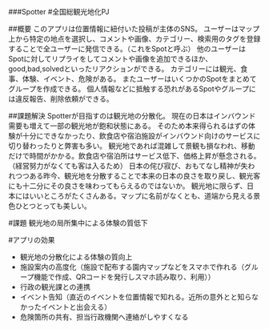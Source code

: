 ###Spotter
#全国総観光地化PJ


##概要
このアプリは位置情報に紐付いた投稿が主体のSNS。
ユーザーはマップ上から特定の地点を選択し、コメントや画像、カテゴリー、検索用のタグを登録することで全ユーザーに発信できる。（これをSpotと呼ぶ）
他のユーザーはSpotに対してリプライをしてコメントや画像を追加できるほか、good,bad,solvedといったリアクションができる。
カテゴリーには観光、食事、体験、イベント、危険がある。
またユーザーはいくつかのSpotをまとめてグループを作成できる。
個人情報などに抵触する恐れがあるSpotやグループには違反報告、削除依頼ができる。


##課題解決
Spotterが目指すのは観光地の分散化。
現在の日本はインバウンド需要も増えて一部の観光地が飽和状態にある。
そのため本来得られるはずの体験が十分にできなかったり、飲食店や宿泊施設がインバウンド向けのサービスに切り替わったりと弊害も多い。
観光地であれば混雑して景観も損なわれ、移動だけで時間がかかる。飲食店や宿泊所はサービス低下、価格上昇が懸念される。（経営努力がなくても客は入るため）
日本の侘び寂び、おもてなし精神が失われつつある昨今、観光地を分散することで本来の日本の良さを取り戻し、観光客にも十二分にその良さを味わってもらえるのではないか。
観光地に限らず、日本にはいいところがたくさんある。マップに名前がなくとも、道端から見える景色ひとつとっても美しい。

#課題
観光地の局所集中による体験の質低下

#アプリの効果
- 観光地の分散化による体験の質向上
- 施設案内の高度化（施設で配布する園内マップなどをスマホで作れる（グループ機能で作成、QRコードを発行しスマホ読み取り、利用））
- 行政の観光課との連携
- イベント告知（直近のイベントを位置情報で知れる。近所の意外とと知らなかったイベントと出会える）
- 危険箇所の共有、担当行政機関へ連絡がしやすくなる